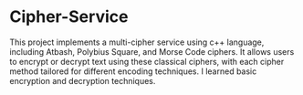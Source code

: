# Cipher-Service
This project implements a multi-cipher service using c++ language, including Atbash, Polybius Square, and Morse Code ciphers. It allows users to encrypt or decrypt text using these classical ciphers, with each cipher method tailored for different encoding techniques. I  learned basic encryption and decryption techniques.
